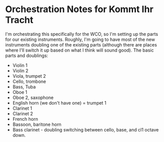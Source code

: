 
# Orchestration Notes for Kommt Ihr Tracht

I'm orchestrating this specifically for the WCO, so I'm setting up
the parts for our existing instruments. Roughly, I'm going to have
most of the new instruments doubling one of the existing parts (although
there are places where I'll switch it up based on what I think will sound
good). The basic parts and doublings:


* Violin 1
* Violin 2
* Viola, trumpet 2
* Cello, trombone
* Bass, Tuba
* Oboe 1
* Oboe 2, saxophone
* English horn (we don't have one) = trumpet 1
* Clarinet 1
* Clarinet 2
* French horn
* Bassoon, baritone horn
* Bass clarinet - doubling switching between cello, base, and cl1 octave down.

